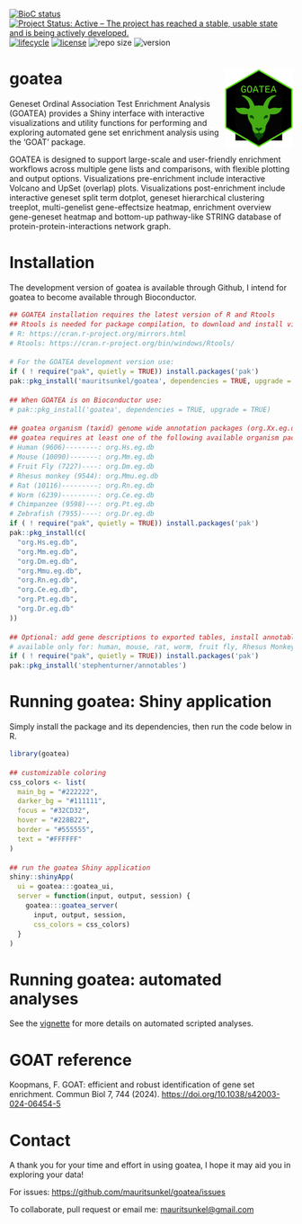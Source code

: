 
<!-- README.md is generated from README.Rmd. Please edit that file -->

<!-- badges: start -->

[![BioC
status](http://www.bioconductor.org/shields/build/release/bioc/goatea.svg)](https://bioconductor.org/checkResults/release/bioc-LATEST/goatea)
[![Project Status: Active – The project has reached a stable, usable
state and is being actively
developed.](https://www.repostatus.org/badges/latest/active.svg)](https://www.repostatus.org/#active)
[![lifecycle](https://img.shields.io/badge/lifecycle-stable-brightgreen.svg)](https://lifecycle.r-lib.org/articles/stages.html#stable)
[![license](https://img.shields.io/github/license/mauritsunkel/goatea)](https://opensource.org/license/apache-2-0)
![repo
size](https://img.shields.io/github/repo-size/mauritsunkel/goatea)
![version](https://img.shields.io/github/r-package/v/mauritsunkel/goatea)
<!-- badges: end -->

# goatea <img src="man/figures/logo.png" align="right" height="139" alt="" />

Geneset Ordinal Association Test Enrichment Analysis (GOATEA) provides a
Shiny interface with interactive visualizations and utility functions
for performing and exploring automated gene set enrichment analysis
using the ‘GOAT’ package.

GOATEA is designed to support large-scale and user-friendly enrichment
workflows across multiple gene lists and comparisons, with flexible
plotting and output options. Visualizations pre-enrichment include
interactive Volcano and UpSet (overlap) plots. Visualizations
post-enrichment include interactive geneset split term dotplot, geneset
hierarchical clustering treeplot, multi-genelist gene-effectsize
heatmap, enrichment overview gene-geneset heatmap and bottom-up
pathway-like STRING database of protein-protein-interactions network
graph.

# Installation

The development version of goatea is available through Github, I intend
for goatea to become available through Bioconductor.

``` r
## GOATEA installation requires the latest version of R and Rtools 
## Rtools is needed for package compilation, to download and install visit: 
# R: https://cran.r-project.org/mirrors.html
# Rtools: https://cran.r-project.org/bin/windows/Rtools/

# For the GOATEA development version use: 
if ( ! require("pak", quietly = TRUE)) install.packages('pak')
pak::pkg_install('mauritsunkel/goatea', dependencies = TRUE, upgrade = TRUE)

## When GOATEA is on Bioconductor use: 
# pak::pkg_install('goatea', dependencies = TRUE, upgrade = TRUE)

## goatea organism (taxid) genome wide annotation packages (org.Xx.eg.dg)
## goatea requires at least one of the following available organism packages:
# Human (9606)--------: org.Hs.eg.db
# Mouse (10090)-------: org.Mm.eg.db
# Fruit Fly (7227)----: org.Dm.eg.db
# Rhesus monkey (9544): org.Mmu.eg.db
# Rat (10116)---------: org.Rn.eg.db
# Worm (6239)---------: org.Ce.eg.db
# Chimpanzee (9598)---: org.Pt.eg.db
# Zebrafish (7955)----: org.Dr.eg.db
if ( ! require("pak", quietly = TRUE)) install.packages('pak')
pak::pkg_install(c(
  "org.Hs.eg.db", 
  "org.Mm.eg.db", 
  "org.Dm.eg.db", 
  "org.Mmu.eg.db", 
  "org.Rn.eg.db", 
  "org.Ce.eg.db", 
  "org.Pt.eg.db", 
  "org.Dr.eg.db"
))

## Optional: add gene descriptions to exported tables, install annotables:
# available only for: human, mouse, rat, worm, fruit fly, Rhesus Monkey
if ( ! require("pak", quietly = TRUE)) install.packages('pak')
pak::pkg_install('stephenturner/annotables')
```

# Running goatea: Shiny application

Simply install the package and its dependencies, then run the code below
in R.

``` r
library(goatea)

## customizable coloring
css_colors <- list(
  main_bg = "#222222",
  darker_bg = "#111111",
  focus = "#32CD32", 
  hover = "#228B22",
  border = "#555555",
  text = "#FFFFFF"
)

## run the goatea Shiny application
shiny::shinyApp(
  ui = goatea:::goatea_ui,
  server = function(input, output, session) {
    goatea:::goatea_server(
      input, output, session, 
      css_colors = css_colors)
  }
)
```

# Running goatea: automated analyses

See the [vignette](https://mauritsunkel.github.io/goatea/goatea.html)
for more details on automated scripted analyses.

# GOAT reference

Koopmans, F. GOAT: efficient and robust identification of gene set
enrichment. Commun Biol 7, 744 (2024).
<https://doi.org/10.1038/s42003-024-06454-5>

# Contact

A thank you for your time and effort in using goatea, I hope it may aid
you in exploring your data!

For issues: <https://github.com/mauritsunkel/goatea/issues>

To collaborate, pull request or email me: <mauritsunkel@gmail.com>
